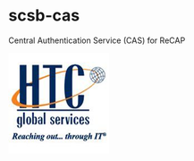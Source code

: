 # scsb-cas
Central Authentication Service (CAS) for ReCAP

[![HTC](https://github.com/premkumarbalu/images/blob/master/htc-global-services-squarelogo.png)](https://www.htcinc.com/)
